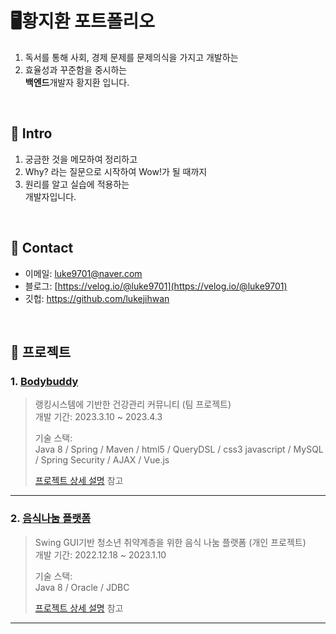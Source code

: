 # 🖥️황지환 포트폴리오
1. 독서를 통해 사회, 경제 문제를 문제의식을 가지고 개발하는 
2. 효율성과 꾸준함을 중시하는 <br>
   <strong>백엔드</strong>개발자 황지환 입니다.

<br>

## :pushpin: Intro
1. 궁금한 것을 메모하여 정리하고
2. Why? 라는 질문으로 시작하여 Wow!가 될 때까지
3. 원리를 알고 실습에 적용하는 <br>
개발자입니다.

<br>

## :pushpin: Contact
- 이메일: luke9701@naver.com
- 블로그: [https://velog.io/@luke9701](https://velog.io/@luke9701)
- 깃헙: https://github.com/lukejihwan

</br>

## :pushpin: 프로젝트
### 1. [Bodybuddy](https://github.com/lukejihwan/Bodybuddy_project.git)
>랭킹시스템에 기반한 건강관리 커뮤니티 (팀 프로젝트)  
>개발 기간: 2023.3.10 ~ 2023.4.3  
>  
>기술 스택:  
>Java 8 / Spring / Maven / html5 / QueryDSL / css3
>javascript / MySQL / Spring Security / AJAX / Vue.js
>  
>[프로젝트 상세 설명](https://github.com/lukejihwan/Bodybuddy_project.git) 참고

---

### 2. [음식나눔 플랫폼](https://github.com/lukejihwan/foodSharing_platform-project.git)
>Swing GUI기반 청소년 취약계층을 위한 음식 나눔 플랫폼  (개인 프로젝트)  
>개발 기간: 2022.12.18 ~ 2023.1.10  
>  
>기술 스택:  
>Java 8 / Oracle / JDBC
>  
>[프로젝트 상세 설명](https://github.com/lukejihwan/foodSharing_platform-project.git) 참고

---
